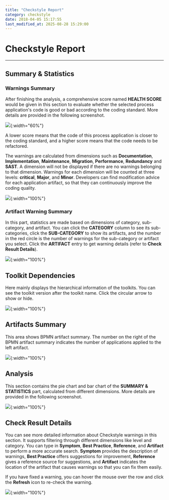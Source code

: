 ```yaml
---
title: "Checkstyle Report"
category: checkstyle
date: 2018-04-05 15:17:55
last_modified_at: 2025-08-28 15:29:00
---
```


# Checkstyle Report
***

## Summary & Statistics

### Warnings Summary

After finishing the analysis, a comprehensive score named **HEALTH SCORE** would be given in this section to evaluate whether the selected process application's code is good or bad according to the coding standard. More details are provided in the following screenshot.

![][checkstyle_healthScore]{:width="60%"}

A lower score means that the code of this process application is closer to the coding standard, and a higher score means that the code needs to be refactored.

The warnings are calculated from dimensions such as **Documentation**, **Implementation**, **Maintenance**, **Migration**, **Performance**, **Redundancy** and **SAST**. A dimension will not be displayed if there are no warnings belonging to that dimension. Warnings for each dimension will be counted at three levels: **critical**, **Major**, and **Minor**. Developers can find modification advice for each application artifact, so that they can continuously improve the coding quality.

![][checkstyle_statistic]{:width="100%"}

### Artifact Warning Summary
In this part, statistics are made based on dimensions of category, sub-category, and artifact. You can click the **CATEGORY** column to see its sub-categories, click the **SUB-CATEGORY** to show its artifacts, and the number in the red circle is the number of warnings for the sub-category or artifact you select. Click the **ARTIFACT** entry to get warning details (refer to **Check Result Details**).

![][checkstyle_category]{:width="100%"}

## Toolkit Dependencies
Here mainly displays the hierarchical information of the toolkits. You can see the toolkit version after the toolkit name. Click the circular arrow to show or hide.

![][checkstyle_toolkitdependencies]{:width="100%"}

## Artifacts Summary

This area shows BPMN artifact summary. The number on the right of the BPMN artifact summary indicates the number of applications applied to the left artifact.

![][checkstyle_artifactssummary]{:width="100%"}

## Analysis

This section contains the pie chart and bar chart of the **SUMMARY & STATISTICS** part, calculated from different dimensions. More details are provided in the following screenshot.

![][checkstyle_chart]{:width="100%"}

## Check Result Details

You can see more detailed information about Checkstyle warnings in this section. It supports filtering through different dimensions like level and category. You can type in **Symptom**, **Best Practice**, **Reference**, and **Artifact** to perform a more accurate search. **Symptom** provides the description of warnings, **Best Practice** offers suggestions for improvement, **Reference** gives a reference source for suggestions, and **Artifact** indicates the location of the artifact that causes warnings so that you can fix them easily.

If you have fixed a warning, you can hover the mouse over the row and click the **Refresh** icon to re-check the warning.

![][checkstyle_checkresultDetailed]{:width="100%"}


[checkstyle_healthScore]: ../images/checkstyle/checkstyle_healthScore.PNG
[checkstyle_toolkitdependencies]: ../images/checkstyle/checkstyle_toolkitdependencies.png
[checkstyle_artifactssummary]: ../images/checkstyle/checkstyle_artifactssummary.png
[checkstyle_chart]: ../images/checkstyle/checkstyle_checkstyle_chart.PNG
[checkstyle_statistic]: ../images/checkstyle/checkstyle_statistic.PNG
[checkstyle_category]: ../images/checkstyle/checkstyle_category.PNG
[checkstyle_checkresultDetailed]: ../images/checkstyle/checkstyle_checkresultDetailed.PNG